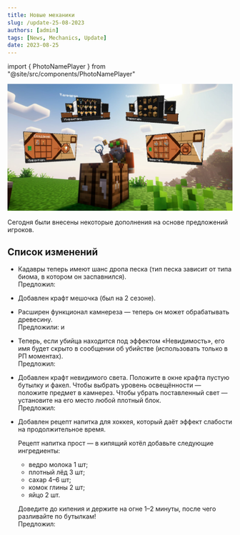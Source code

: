 ```yaml
---
title: Новые механики
slug: /update-25-08-2023
authors: [admin]
tags: [News, Mechanics, Update]
date: 2023-08-25
---
```


import { PhotoNamePlayer } from "@site/src/components/PhotoNamePlayer"

![Gottor и новые механики HardShard](./img/gottor-i-novie-mehaniki-hardshard.jpg)

Сегодня были внесены некоторые дополнения на основе предложений игроков.

<!--truncate-->

## Список изменений

- Кадавры теперь имеют шанс дропа песка (тип песка зависит от типа биома, в котором он заспавнился).\
Предложил: <PhotoNamePlayer nickname="Gottor" />
- Добавлен крафт мешочка (был на 2 сезоне).
- Расширен функционал камнереза — теперь он может обрабатывать древесину.\
Предложили: <PhotoNamePlayer nickname="Pedrilko" /> и <PhotoNamePlayer nickname="Flammablelion" />
- Теперь, если убийца находится под эффектом «Невидимость», его имя будет скрыто в сообщении об убийстве (использовать только в РП моментах).\
Предложил: <PhotoNamePlayer nickname="Pedrilko" />
- Добавлен крафт невидимого света. Положите в окне крафта пустую бутылку и факел. Чтобы выбрать уровень освещённости — положите предмет в камнерез. Чтобы убрать поставленный свет — установите на его место любой плотный блок.\
Предложил: <PhotoNamePlayer nickname="Nerkid" />
- Добавлен рецепт напитка для хоккея, который даёт эффект слабости на продолжительное время. 

  Рецепт напитка прост — в кипящий котёл добавьте следующие ингредиенты:
    - ведро молока 1 шт;
    - плотный лёд 3 шт;
    - сахар 4–6 шт;
    - комок глины 2 шт;
    - яйцо 2 шт.
      
  Доведите до кипения и держите на огне 1–2 минуты, после чего разливайте по бутылкам!\
Предложил: <PhotoNamePlayer nickname="yantar1k" />